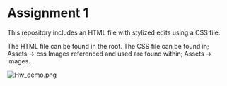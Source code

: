 # Assignment 1
This repository includes an HTML file with stylized edits using a CSS file. 

The HTML file can be found in the root.
The CSS file can be found in; Assets -> css
Images referenced and used are found within; Assets -> images.

![Hw_demo.png](assets/css/Hw_demo.png)
